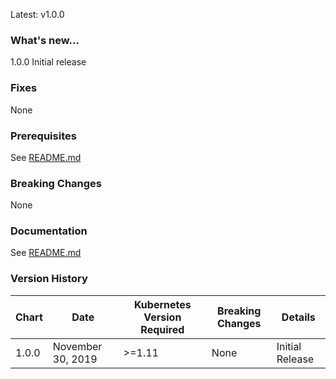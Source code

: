Latest: v1.0.0

### What's new...

1.0.0
  Initial release

### Fixes

None

### Prerequisites

See [README.md](./README.md)

### Breaking Changes

None

### Documentation

See [README.md](./README.md)

### Version History

| Chart | Date              | Kubernetes Version Required | Breaking Changes | Details |
| ----- | ----------------- | --------------------------- | ---------------- | ------- |
| 1.0.0 | November 30, 2019 | >=1.11                      | None             | Initial Release |
